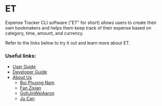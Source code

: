 # ET

Expense Tracker CLI software ("ET" for short) allows users to create their own bookmakers and helps
them keep track of their expense based on category, time, amount, and currency.

Refer to the links below to try it out and learn more about ET.
### Useful links:
* [User Guide](UserGuide.md)
* [Developer Guide](DeveloperGuide.md)
* [About Us](AboutUs.md)
  * [Bui Phuong Nam](team/BuiPhuongNam.md)
  * [Fan Zixian](team/FanZixian.md)
  * [GohJinWeiAaron](team/gohjw.md)
  * [Ju Can](team/ju-can.md)
